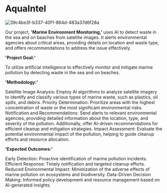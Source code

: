 # AquaIntel

![39c4be3f-b337-40f1-864d-483a37d6f28a](https://github.com/user-attachments/assets/785997ad-879c-41a5-bac5-8a356c2209d9)

Our project, **'Marine Environment Monitoring,'** uses AI to detect waste in the sea and on beaches from satellite images. It alerts environmental agencies about critical areas, providing details on location and waste type, and offers recommendations to address the issue effectively.

**'Project Goal:'**

To utilize artificial intelligence to effectively monitor and mitigate marine pollution by detecting waste in the sea and on beaches.

**'Methodology:'**

Satellite Image Analysis: Employ AI algorithms to analyze satellite imagery to identify and classify various types of marine waste, such as plastics, oil spills, and debris.
Priority Determination: Prioritize areas with the highest concentration of waste or the most significant environmental risks.
Notification and Recommendations: Send alerts to relevant environmental agencies, providing detailed information about the location, type, and severity of the pollution. Additionally, offer AI-driven recommendations for efficient cleanup and mitigation strategies.
Impact Assessment: Evaluate the potential environmental impact of the pollution, helping to guide cleanup efforts and resource allocation.

**'Expected Outcomes:'**

Early Detection: Proactive identification of marine pollution incidents.
Efficient Response: Timely notification and targeted cleanup efforts.
Reduced Environmental Impact: Minimization of the adverse effects of marine pollution on ecosystems and biodiversity.
Data-Driven Decision Making: Informed policy development and resource management based on AI-generated insights.
